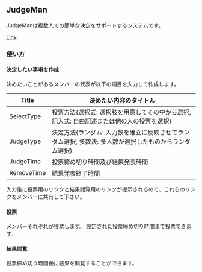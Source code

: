 ## JudgeMan

JudgeManは複数人での簡単な決定をサポートするシステムです。

[Link](http://judge-man.yuutetu.org)

### 使い方

#### 決定したい事項を作成

決めたいことがあるメンバーの代表が以下の項目を入力して作成します。

| Title        | 決めたい内容のタイトル |
| ------------ | ---------------------- |
| SelectType   | 投票方法(選択式: 選択肢を用意してその中から選択, 記入式: 自由記述または他の人の投票を選択) |
| JudgeType    | 決定方法(ランダム: 入力数を確立に反映させてランダム選択, 多数決: 多人数が選択したものからランダム選択) |
| JudgeTime    | 投票締め切り時間及び結果発表時間 |
| RemoveTime   | 結果発表終了時間 |

入力後に投票用のリンクと結果閲覧用のリンクが提示されるので、これらのリンクをメンバーに共有して下さい。

#### 投票

メンバーそれぞれが投票します。
設定された投票締め切り時間まで投票できます。

#### 結果閲覧

投票締め切り時間後に結果を閲覧することができます。
